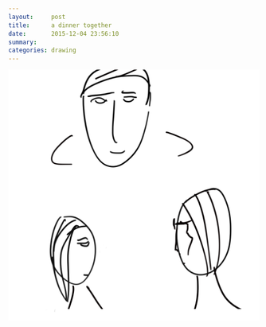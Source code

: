 ```yaml
---
layout:     post
title:      a dinner together
date:       2015-12-04 23:56:10
summary:    
categories: drawing
---
```

![a dinner together](/images/blog/a-dinner-together.png "awkward somewhat")
